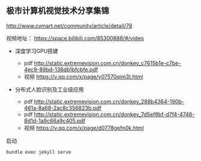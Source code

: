 ## 极市计算机视觉技术分享集锦

http://www.cvmart.net/community/article/detail/78

视频地址： https://space.bilibili.com/85300886/#/video

- 深度学习GPU搭建
  - pdf  http://static.extremevision.com.cn/donkey_c7615b1e-c7be-4ec9-89bd-136db1bfcbfe.pdf
  - 视频  https://v.qq.com/x/page/y07570qim3t.html

- 分布式人脸识别及工业级应用

  - pdf  http://static.extremevision.com.cn/donkey_288b4364-190b-461a-8a68-2ac8c356823b.pdf
  - pdf  http://static.extremevision.com.cn/donkey_7d5ef6bf-d7f4-4748-8d1d-1a9c66a9c405.pdf
  - 视频  https://v.qq.com/x/page/d0778gefn0k.html

启动

```
bundle exec jekyll serve
```

